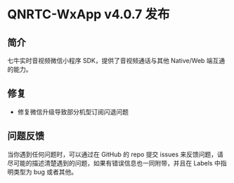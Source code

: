 # QNRTC-WxApp v4.0.7 发布

## 简介
七牛实时音视频微信小程序 SDK，提供了音视频通话与其他 Native/Web 端互通的能力。

## 修复
* 修复微信升级导致部分机型订阅闪退问题

## 问题反馈
当你遇到任何问题时，可以通过在 GitHub 的 repo 提交 issues 来反馈问题，请尽可能的描述清楚遇到的问题，如果有错误信息也一同附带，并且在 Labels 中指明类型为 bug 或者其他。
